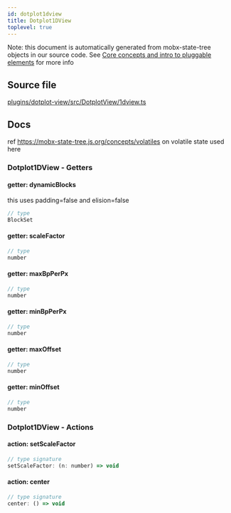 ```yaml
---
id: dotplot1dview
title: Dotplot1DView
toplevel: true
---
```



Note: this document is automatically generated from mobx-state-tree objects in
our source code. See [Core concepts and intro to pluggable
elements](/docs/developer_guide/) for more info



## Source file

[plugins/dotplot-view/src/DotplotView/1dview.ts](https://github.com/GMOD/jbrowse-components/blob/main/plugins/dotplot-view/src/DotplotView/1dview.ts)


## Docs


ref https://mobx-state-tree.js.org/concepts/volatiles on volatile state used here






### Dotplot1DView - Getters
#### getter: dynamicBlocks

this uses padding=false and elision=false

```js
// type
BlockSet
```

#### getter: scaleFactor



```js
// type
number
```

#### getter: maxBpPerPx



```js
// type
number
```

#### getter: minBpPerPx



```js
// type
number
```

#### getter: maxOffset



```js
// type
number
```

#### getter: minOffset



```js
// type
number
```





### Dotplot1DView - Actions
#### action: setScaleFactor



```js
// type signature
setScaleFactor: (n: number) => void
```

#### action: center



```js
// type signature
center: () => void
```


